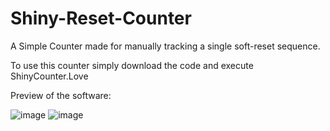 # Shiny-Reset-Counter

A Simple Counter made for manually tracking a single soft-reset sequence.

To use this counter simply download the code and execute ShinyCounter.Love

Preview of the software:

![image](https://github.com/ejfattouch/Shiny-Reset-Counter/assets/75395951/21cc263b-7a98-4f80-829c-5311abd9faff)
![image](https://github.com/ejfattouch/Shiny-Reset-Counter/assets/75395951/9f7643b7-fb33-4119-84b1-c744f65ff037)
